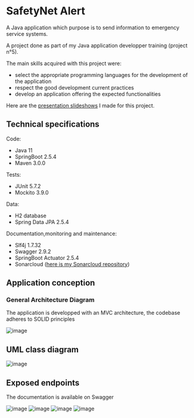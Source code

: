 # SafetyNet Alert

A Java application which purpose is to send information to emergency service systems.

A project done as part of my Java application developper training (project n°5).

The main skills acquired with this project were:

* select the appropriate programming languages for the development of the application
* respect the good development current practices
* develop an application offering the expected functionalities

 Here are the [presentation slideshows](https://github.com/JCabrol/alert/blob/master/P5_04_syntheseClient_CabrolJustine.ppsx) I made for this project.

## Technical specifications

Code:
* Java 11
* SpringBoot 2.5.4
* Maven 3.0.0

Tests:
* JUnit 5.7.2
* Mockito 3.9.0

Data:
* H2 database
* Spring Data JPA 2.5.4

Documentation,monitoring and maintenance:
* Slf4j 1.7.32
* Swagger 2.9.2
* SpringBoot Actuator 2.5.4
* Sonarcloud ([here is my Sonarcloud repository](https://sonarcloud.io/summary/overall?id=JCabrol_alert))

## Application conception

### General Architecture Diagram

The application is developped with an MVC architecture, the codebase adheres to SOLID principles

![image](https://user-images.githubusercontent.com/74394605/189656433-94189959-0ec2-425a-b7fd-331244dfe2b9.png)

## UML class diagram

![image](https://user-images.githubusercontent.com/74394605/189656018-899d60eb-ba70-42ee-b35f-b0d9a629f674.png)

## Exposed endpoints

The documentation is available on Swagger

![image](https://user-images.githubusercontent.com/74394605/189667466-c9659a78-1e4e-4827-80fb-933f52f1237e.png)
![image](https://user-images.githubusercontent.com/74394605/189667520-a1371175-0788-4637-a416-89fc9ae9a1e4.png)
![image](https://user-images.githubusercontent.com/74394605/189667574-db2ac4c1-0056-4ac2-b8fd-2ff060e7e889.png)
![image](https://user-images.githubusercontent.com/74394605/189667680-46bb489f-ab71-42b1-8725-993892878aa0.png)
